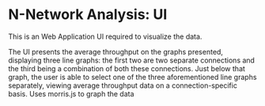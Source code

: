 # N-Network Analysis: UI
This is an Web Application UI required to visualize the data.

The UI presents the average throughput on the graphs presented, displaying three line graphs: the first two are two separate connections and the third being a combination of both these connections. Just below that graph, the user is able to select one of the three aforementioned line graphs separately, viewing average throughput data on a connection-specific basis.
Uses morris.js to graph the data 
